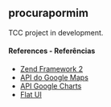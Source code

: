 ## procurapormim

TCC project in development.


#### References - Referências ##

* [Zend Framework 2](http://framework.zend.com/)
* [API do Google Maps](https://developers.google.com/maps/)
* [API Google Charts](https://developers.google.com/chart/)
* [Flat UI](http://designmodo.com/demo/flat-ui/)
